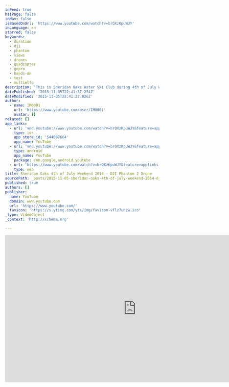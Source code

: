 ```yaml
---
inFeed: true
hasPage: false
inNav: false
isBasedOnUrl: 'https://www.youtube.com/watch?v=brQXzKpuWJY'
inLanguage: en
starred: false
keywords:
  - duration
  - dji
  - phantom
  - views
  - drones
  - quadcopter
  - gopro
  - hands-on
  - test
  - multielfo
description: 'This is Sheridan Oaks Water Ski Club during 4th of July Weekend 2014. All footage is from a GoPro Hero3Black @ 1440P/48 flown on a DJI Phantom 2 + H3-3D and Edited in Adobe Premiere. Music: Snow Patrol - Shut Your Eyes Metermaids - Turn The Lights Out!'
datePublished: '2015-11-05T22:41:37.254Z'
dateModified: '2015-11-05T22:41:22.826Z'
author:
  - name: IM0001
    url: 'https://www.youtube.com/user/IM0001'
    avatar: {}
related: []
app_links:
  - url: 'vnd.youtube://www.youtube.com/watch?v=brQXzKpuWJY&feature=applinks'
    type: ios
    app_store_id: '544007664'
    app_name: YouTube
  - url: 'vnd.youtube://www.youtube.com/watch?v=brQXzKpuWJY&feature=applinks'
    type: android
    app_name: YouTube
    package: com.google.android.youtube
  - url: 'https://www.youtube.com/watch?v=brQXzKpuWJY&feature=applinks'
    type: web
title: Sheridan Oaks 4th of July Weekend 2014 - DJI Phantom 2 Drone
sourcePath: _posts/2015-11-05-sheridan-oaks-4th-of-july-weekend-2014-dji-phantom-2-drone.md
published: true
authors: []
publisher:
  name: YouTube
  domain: www.youtube.com
  url: 'https://www.youtube.com/'
  favicon: 'https://s.ytimg.com/yts/img/favicon-vflz7uhzw.ico'
_type: VideoObject
_context: 'http://schema.org'

---
```

<iframe src="https://cdn.embedly.com/widgets/media.html?src=https%3A%2F%2Fwww.youtube.com%2Fembed%2FbrQXzKpuWJY%3Ffeature%3Doembed&amp;url=https%3A%2F%2Fwww.youtube.com%2Fwatch%3Fv%3DbrQXzKpuWJY&amp;image=https%3A%2F%2Fi.ytimg.com%2Fvi%2FbrQXzKpuWJY%2Fhqdefault.jpg&amp;key=b7d04c9b404c499eba89ee7072e1c4f7&amp;type=text%2Fhtml&amp;schema=youtube" width="854" height="480" scrolling="no" frameborder="0" allowfullscreen="allowfullscreen" style=""></iframe>